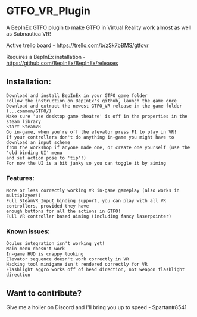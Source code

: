 # GTFO_VR_Plugin
A BepInEx GTFO plugin to make GTFO in Virtual Reality work almost as well as Subnautica VR!

Active trello board - https://trello.com/b/zSk7bBMS/gtfovr

Requires a BepInEx installation - https://github.com/BepInEx/BepInEx/releases 

## Installation: 

	Download and install BepInEx in your GTFO game folder
	Follow the instruction on BepInEx's github, launch the game once
	Download and extract the newest GTFO_VR release in the game folder (...common/GTFO/)
	Make sure 'use desktop game theatre' is off in the properties in the steam library
	Start SteamVR
	Go in-game, when you're off the elevator press F1 to play in VR!
	If your controllers don't do anything in-game you might have to download an input scheme 
	from the workshop if anyone made one, or create one yourself (use the 'old binding UI' menu 
	and set action pose to 'tip'!)
	For now the UI is a bit janky so you can toggle it by aiming
	
### Features:
	More or less correctly working VR in-game gameplay (also works in multiplayer!)
	Full SteamVR_Input binding support, you can play with all VR controllers, provided they have 
	enough buttons for all the actions in GTFO!
	Full VR controller based aiming (including fancy laserpointer)
	


### Known issues: 
	Oculus integration isn't working yet!
	Main menu doesn't work
	In-game HUD is crappy looking 
	Elevator sequence doesn't work correctly in VR 
	Hacking tool minigame isn't rendered correctly for VR
	Flashlight aggro works off of head direction, not weapon flashlight direction
	


## Want to contribute?

Give me a holler on Discord and I'll bring you up to speed - Spartan#8541 
